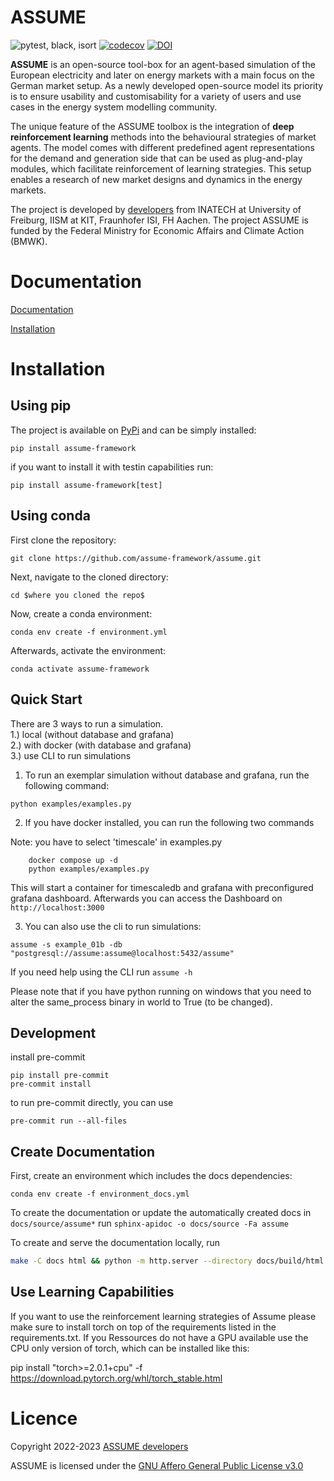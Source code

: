 # ASSUME
![pytest, black, isort](https://github.com/assume-framework/assume/actions/workflows/lint-pytest.yml/badge.svg)
[![codecov](https://codecov.io/gh/assume-framework/assume/branch/main/graph/badge.svg?token=CZ4FO7P57H)](https://codecov.io/gh/assume-framework/assume)
[![DOI](https://zenodo.org/badge/DOI/10.5281/zenodo.8088760.svg)](https://doi.org/10.5281/zenodo.8088760)



**ASSUME** is an open-source tool-box for an agent-based simulation
of the European electricity and later on energy markets with a main
focus on the German market setup. As a newly developed open-source
model its priority is to ensure usability and customisability
for a variety of users and use cases in the energy system modelling community.

The unique feature of the ASSUME toolbox is the integration of **deep reinforcement
learning** methods into the behavioural strategies of market agents.
The model comes with different predefined agent representations for the demand and
generation side that can be used as plug-and-play modules,
which facilitate reinforcement of learning strategies.
This setup enables a research of new market designs and dynamics in the energy markets.

The project is developed by [developers](https://assume.readthedocs.io/en/latest/developers.html) from INATECH at University of Freiburg, IISM at KIT, Fraunhofer ISI, FH Aachen.
The project ASSUME is funded by the Federal Ministry for Economic
Affairs and Climate Action (BMWK).

Documentation
=============

[Documentation](https://assume.readthedocs.io/en/latest/)

[Installation](https://assume.readthedocs.io/en/latest/installation.html)


Installation
============


Using pip
---------

The project is available on [PyPi](https://pypi.org/) and can be simply installed:

```
pip install assume-framework
```

if you want to install it with testin capabilities run:

```
pip install assume-framework[test]
```


Using conda
-----------

First clone the repository:

```
git clone https://github.com/assume-framework/assume.git
```

Next, navigate to the cloned directory:

```
cd $where you cloned the repo$
```

Now, create a conda environment:

```
conda env create -f environment.yml
```

Afterwards, activate the environment:
```
conda activate assume-framework
```

Quick Start
-----------
There are 3 ways to run a simulation. <br>
1.) local (without database and grafana) <br>
2.) with docker (with database and grafana) <br>
3.) use CLI to run simulations

1. To run an exemplar simulation without database and grafana, run the following command:

```
python examples/examples.py
```

2. If you have docker installed, you can run the following two commands

Note: you have to select 'timescale' in examples.py
```
    docker compose up -d
    python examples/examples.py
```
This will start a container for timescaledb and grafana with preconfigured grafana dashboard.
Afterwards you can access the Dashboard on `http://localhost:3000`

3. You can also use the cli to run simulations:

```
assume -s example_01b -db "postgresql://assume:assume@localhost:5432/assume"
```

If you need help using the CLI run `assume -h`


Please note that if you have python running on windows that you need to alter the same_process binary in world to True (to be changed).


Development
-----------

install pre-commit

```
pip install pre-commit
pre-commit install
```

to run pre-commit directly, you can use

```
pre-commit run --all-files
```


Create Documentation
--------------------

First, create an environment which includes the docs dependencies:

```
conda env create -f environment_docs.yml
```

To create the documentation or update the automatically created docs in `docs/source/assume*` run `sphinx-apidoc -o docs/source -Fa assume`

To create and serve the documentation locally, run

```bash
make -C docs html && python -m http.server --directory docs/build/html
```

Use Learning Capabilities
---------------------------------
If you want to use the reinforcement learning strategies of Assume please make sure to install torch on top of the requirements listed in the requirements.txt. If you Ressources do not have a GPU available use the CPU only version of torch, which can be installed like this:

pip install "torch>=2.0.1+cpu" -f https://download.pytorch.org/whl/torch_stable.html


Licence
=======

Copyright 2022-2023 [ASSUME developers](https://assume.readthedocs.io/en/latest/developers.html)

ASSUME is licensed under the [GNU Affero General Public License v3.0](./LICENSE)
